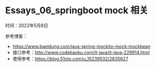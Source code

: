 # Essays_06_springboot mock 相关

时间：2022年5月8日



参考博客：

- https://www.baeldung.com/java-spring-mockito-mock-mockbean
- 接口参考：http://www.codebaoku.com/it-java/it-java-229914.html
- 使用参考：https://blog.51cto.com/u_15239532/2835627